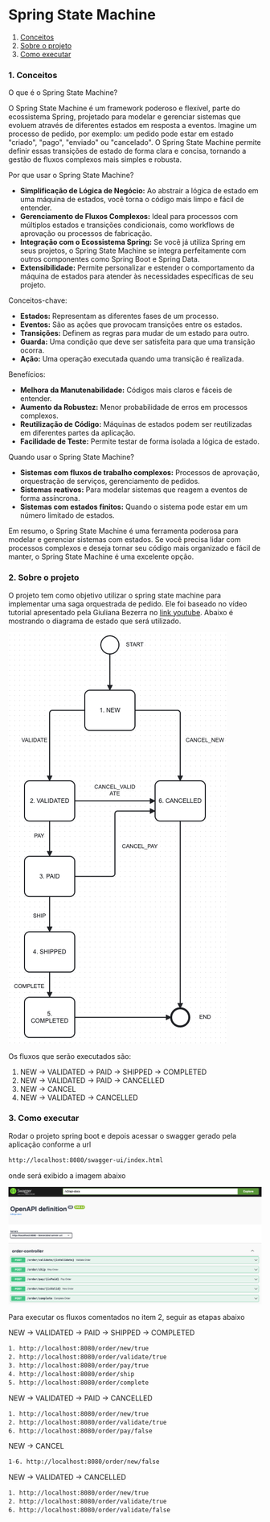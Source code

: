 # Spring State Machine


1. [Conceitos](#conceitos)
2. [Sobre o projeto](#sobre-projeto)
3. [Como executar](#como-executar)


### 1. Conceitos
<div id='conceitos'/>  
O que é o Spring State Machine?

O Spring State Machine é um framework poderoso e flexível, parte do ecossistema Spring, projetado para modelar e gerenciar sistemas que evoluem através de diferentes estados em resposta a eventos. Imagine um processo de pedido, por exemplo: um pedido pode estar em estado "criado", "pago", "enviado" ou "cancelado". O Spring State Machine permite definir essas transições de estado de forma clara e concisa, tornando a gestão de fluxos complexos mais simples e robusta.

Por que usar o Spring State Machine?

- **Simplificação de Lógica de Negócio:** Ao abstrair a lógica de estado em uma máquina de estados, você torna o código mais limpo e fácil de entender.
- **Gerenciamento de Fluxos Complexos:** Ideal para processos com múltiplos estados e transições condicionais, como workflows de aprovação ou processos de fabricação.
- **Integração com o Ecossistema Spring:** Se você já utiliza Spring em seus projetos, o Spring State Machine se integra perfeitamente com outros componentes como Spring Boot e Spring Data.
- **Extensibilidade:** Permite personalizar e estender o comportamento da máquina de estados para atender às necessidades específicas de seu projeto.

Conceitos-chave:

- **Estados:** Representam as diferentes fases de um processo.
- **Eventos:** São as ações que provocam transições entre os estados.
- **Transições:** Definem as regras para mudar de um estado para outro.
- **Guarda:** Uma condição que deve ser satisfeita para que uma transição ocorra.
- **Ação:** Uma operação executada quando uma transição é realizada.

Benefícios:

- **Melhora da Manutenabilidade:** Códigos mais claros e fáceis de entender.
- **Aumento da Robustez:** Menor probabilidade de erros em processos complexos.
- **Reutilização de Código:** Máquinas de estados podem ser reutilizadas em diferentes partes da aplicação.
- **Facilidade de Teste:** Permite testar de forma isolada a lógica de estado.

Quando usar o Spring State Machine?

- **Sistemas com fluxos de trabalho complexos:** Processos de aprovação, orquestração de serviços, gerenciamento de pedidos.
- **Sistemas reativos:** Para modelar sistemas que reagem a eventos de forma assíncrona.
- **Sistemas com estados finitos:** Quando o sistema pode estar em um número limitado de estados.

Em resumo, o Spring State Machine é uma ferramenta poderosa para modelar e gerenciar sistemas com estados. Se você precisa lidar com processos complexos e deseja tornar seu código mais organizado e fácil de manter, o Spring State Machine é uma excelente opção.
<div id='sobre-projeto'/>  

### 2. Sobre o projeto


O projeto tem como objetivo utilizar o spring state machine para implementar uma saga orquestrada de pedido. Ele foi baseado no vídeo tutorial apresentado pela Giuliana Bezerra no [link youtube](https://www.youtube.com/watch?v=QorhhL0XETI). Abaixo é mostrando o diagrama de estado que será utilizado.

![Diagrama State Machine](https://github.com/marcosvrc/imagens_readme/blob/master/order-ssm/State_Machine_Diagrama.png)

Os fluxos que serão executados são:

1. NEW -> VALIDATED -> PAID -> SHIPPED -> COMPLETED
2. NEW -> VALIDATED -> PAID -> CANCELLED
3. NEW -> CANCEL
4. NEW -> VALIDATED -> CANCELLED
<div id='como-executar'/>  

### 3. Como executar

Rodar o projeto spring boot e depois acessar o swagger gerado pela aplicação conforme a url

```sh
http://localhost:8080/swagger-ui/index.html
```
onde será exibido a imagem abaixo

![Tela Swagger](https://github.com/marcosvrc/imagens_readme/blob/master/order-ssm/Tela%20Swagger%20Order%20SSM.png)

Para executar os fluxos comentados no item 2, seguir as etapas abaixo

NEW -> VALIDATED -> PAID -> SHIPPED -> COMPLETED

```sh
1. http://localhost:8080/order/new/true
2. http://localhost:8080/order/validate/true
3. http://localhost:8080/order/pay/true
4. http://localhost:8080/order/ship
5. http://localhost:8080/order/complete
```

NEW -> VALIDATED -> PAID -> CANCELLED

```sh
1. http://localhost:8080/order/new/true
2. http://localhost:8080/order/validate/true
6. http://localhost:8080/order/pay/false
```
NEW -> CANCEL

```sh
1-6. http://localhost:8080/order/new/false
```
NEW -> VALIDATED -> CANCELLED

```sh
1. http://localhost:8080/order/new/true
2. http://localhost:8080/order/validate/true
6. http://localhost:8080/order/validate/false
```

